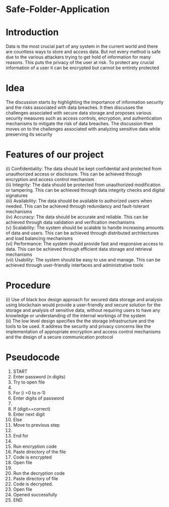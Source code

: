 # Safe-Folder-Application

# Introduction 

Data is the most crucial part of any system in the current world and there are countless ways to store and access data. But not every method is safe due to the various attackers trying to get hold of information for many reasons. This puts the privacy of the user at risk. To protect any crucial information of a user it can be encrypted but cannot be entirely protected

# Idea

The discussion starts by highlighting the importance of information security and the risks associated with data breaches. It then discusses the challenges associated with secure data storage and proposes various security measures such as access controls, encryption, and authentication mechanisms to mitigate the risk of data breaches. The discussion then moves on to the challenges associated with analyzing sensitive data while preserving its security

# Features of our project

(i)	Confidentiality: The data should be kept confidential and protected from unauthorized access or disclosure. This can be achieved through encryption and access control mechanism <br>
(ii)	Integrity: The data should be protected from unauthorized modification or tampering. This can be achieved through data integrity checks and digital signatures <br>
(iii)	Availability: The data should be available to authorized users when needed. This can be achieved through redundancy and fault-tolerant mechanisms <br>
(iv)	Accuracy: The data should be accurate and reliable. This can be achieved through data validation and verification mechanisms <br>
(v)	Scalability: The system should be scalable to handle increasing amounts of data and users. This can be achieved through distributed architectures and load balancing mechanisms <br>
(vi)	Performance: The system should provide fast and responsive access to data. This can be achieved through efficient data storage and retrieval mechanisms <br>
(vii)	Usability: The system should be easy to use and manage. This can be achieved through user-friendly interfaces and administrative tools <br>

# Procedure 

(i) Use of black box design approach for secured data storage and analysis using blockchain would provide a user-friendly and secure solution for the storage and analysis of sensitive data, without requiring users to have any knowledge or understanding of the internal workings of the system <br>
(ii) The low level design specifies the the storage infrastructure and the tools to be used. It address the security and privacy concerns like the implementation of appropriate encryption and access control mechanisms and the design of a secure communication protocol

# Pseudocode

1.	START
2.	Enter password (n digits)
3.	Try to open file
4.	
5.	For (i =0 to n-1)
6.	Enter digits of password
7.	
8.	If (digit==correct)
9.	Enter next digit
10.	Else
11.	Move to previous step
12.	
13. End for
14. 
15.	Run encryption code
16.	Paste directory of the file
17.	Code is encrypted
18.	Open file
19.	
20.	Run the decryption code
21.	Paste directory of file
22.	Code is decrypted.
23.	Open file
24.	Opened successfully
25.	END

